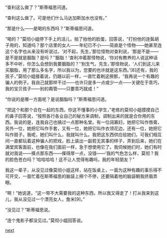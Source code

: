 
“查利这么做了？”斯蒂福思问道。

“查利这么做了。可是他们什么马达加斯加水也没有。”

“那是什么——是喝的东西吗？”斯蒂福思问道。

“喝的？”莫彻小姐停下手上的活儿，拍了拍他的脸蛋，回答说，“打扮他的连鬓胡子用的，知道吗？那个店里的女人——年纪已不小——简直是个怪物——她甚至连这个名字也从来没有听说过。‘对不起，先生，’那位怪物对查利说，‘那是不是——是不是就是胭脂？是吗？’‘胭脂！’查利冲着那怪物说，‘你对有教养的人说这种话多不中听，你怎么会想到我要胭脂的？’‘别生气，先生，’那怪物说，‘人们到这儿来买胭脂，用了那么多名字，所以我以为，您要的也许就是这东西。’[8]还有，我的孩子，”莫彻小姐接着说，仍跟以前一样，一直忙着刷这擦那，“我再说一个有趣的骗人的例子。我自己就那样干过——也许只是多一点或少一点——关键在于乖巧，我的宝贝孩子——别的甭管——只要乖巧就成！”

“你说的是哪一方面呢？是说胭脂吗？”斯蒂福思问道。

“把这个和那个合在一起的东西，你这不懂事的小学生，”老练的莫彻小姐摸摸自己的鼻子回答说，“按照各行各业自己的秘方来调制，调制出来的就是合你用的东西。我说的是，连我自己也搞过一点那种名堂。有一位阔寡妇，她把它叫作唇膏，另外一位，她把它叫作手套，又有一位，她把它叫作衣领花边，还有一位，她把它叫作扇子。我呢，她们叫什么，我就叫什么。我把这东西供应给她们，可我们相互间一直都玩着这种骗人的把戏，脸上装出一副若无其事的样子，弄到后来，她们在满堂宾客面前，也像在我们面前一样，急于想使用它了。我伺候她们时，她们有时就对我说——搽点那东西——搽得厚一点，没错——‘我的气色怎么样，莫彻？我的脸色苍白吗？’哈哈哈哈！这不让人觉得有趣吗，我的年轻朋友？”

我这一辈子，从没见过像莫彻小姐这样，站在饭桌上，一面为这种有趣的事乐得不可开交，一面忙着在斯蒂福思的脑袋上擦个不停，还要隔着他的脑袋朝我挤眉弄眼。

“啊！”她说道，“这一带不大需要我的这种东西，所以我又得走了！打从我来到这儿，我从没见过一个漂亮女人，詹米[9]。”

“没见过？”斯蒂福思说。

“连个鬼影子都没见过。”莫彻小姐回答说。

[next](page299.md)
